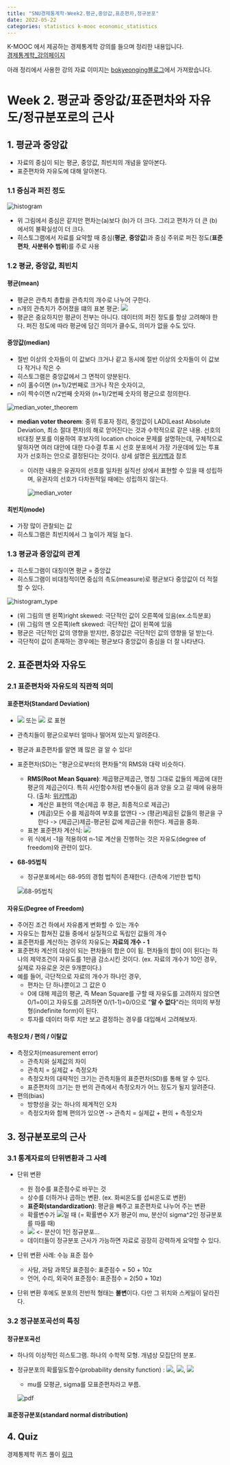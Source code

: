 ```yaml
---
title: "SNU경제통계학-Week2.평균,중앙값,표준편차,정규분포"
date: 2022-05-22
categories: statistics k-mooc economic_statistics
---
```


K-MOOC 에서 제공하는 경제통계학 강의를 들으며 정리한 내용입니다. <br/>
[경제통계학_강의페이지](http://www.kmooc.kr/courses/course-v1:SNUk+SNU212_204_1k+2021_T2/course/)

아래 정리에서 사용한 강의 자료 이미지는 [bokyeonging블로그](https://bokyeong-kim.github.io/data/statistics/2020/01/25/economyStatistics(1).html)에서 가져왔습니다.

# Week 2. 평균과 중앙값/표준편차와 자유도/정규분포로의 근사

## 1. 평균과 중앙값

  - 자료의 중심이 되는 평균, 중앙값, 최빈치의 개념을 알아본다.
  - 표준편차와 자유도에 대해 알아본다. 


### 1.1 중심과 퍼진 정도
  ![histogram](https://mblogthumb-phinf.pstatic.net/MjAxODA5MDJfMTgy/MDAxNTM1ODk0OTA4OTI1.rRXtiXvK9nq-umBsrgvpbnmxoIGjs8z8hNVZUtE6rfwg.NUoOJzsGtxLATsB4Dut37ZsbZZC9i2L7mPmHkaMuyjYg.PNG.bsw2428/image.png?type=w800)
  - 위 그림에서 중심은 같지만 편차는(a)보다 (b)가 더 크다. 그리고 편차가 더 큰 (b)에서의 불확실성이 더 크다.
  - 히스토그램에서 자료를 요약할 때 중심(**평균**, **중앙값**)과 중심 주위로 퍼진 정도(**표준편차**, **사분위수 범위**)를 주로 사용 

### 1.2 평균, 중앙값, 최빈치
  #### 평균(mean)
  - 평균은 관측치 총합을 관측치의 개수로 나누어 구한다.
  - n개의 관측치가 주어졌을 떄의 표본 평균: <img src="https://render.githubusercontent.com/render/math?math={\overline{X}=\frac{1}{n}\sum_{i=1}^{n} X_i}">
  - 평균은 중요하지만 평균이 전부는 아니다. 데이터의 퍼진 정도를 항상 고려해야 한다. 퍼진 정도에 따라 평균에 담긴 의미가 클수도, 의미가 없을 수도 있다.

#### 중앙값(median)

- 절반 이상의 숫자들이 이 값보다 크거나 같고 동시에 절반 이상의 숫자들이 이 값보다 작거나 작은 수
- 히스토그램은 중앙값에서 그 면적이 양분된다.
- n이 홀수이면 (n+1)/2번째로 크거나 작은 숫자이고,
- n이 짝수이면 n/2번째 숫자와 (n+1)/2번째 숫자의 평균으로 정의한다.

![median_voter_theorem](https://upload.wikimedia.org/wikipedia/commons/thumb/3/3d/Median_voter.png/683px-Median_voter.png)

- **median voter theorem**: 중위 투표자 정리, 중앙값이 LAD(Least Absolute Deviation, 최소 절대 편차)의 해로 얻어진다는 것과 수학적으로 같은 내용. 선호의 비대칭 분포를 이용하여 후보자의 location choice 문제를 설명하는데, 구체적으로 말하자면 여러 대안에 대한 다수결 투표 시 선호 분포에서 가장 가운데에 있는 투표자가 선호하는 안으로 결정된다는 것이다. 상세 설명은 [위키백과](https://ko.wikipedia.org/wiki/%EC%A4%91%EC%9C%84_%ED%88%AC%ED%91%9C%EC%9E%90_%EC%A0%95%EB%A6%AC) 참조

  - 이러한 내용은 유권자의 선호를 일차원 실직선 상에서 표현할 수 있을 때 성립하며, 유권자의 선호가 다차원적일 때에는 성립하지 않는다.

    ![median_voter](https://imgur.com/RRyjn7G.png)

    

#### 최빈치(mode)

- 가장 많이 관찰되는 값
- 히스토그램은 최빈치에서 그 높이가 제일 높다.



### 1.3 평균과 중앙값의 관계

- 히스토그램이 대칭이면 평균 = 중앙값
- 히스토그램이 비대칭적이면 중심의 측도(measure)로 평균보다 중앙값이 더 적절할 수 있다.

![histogram_type](https://bokyeong-kim.github.io/assets/img/histogram.png)

- (위 그림의 맨 왼쪽)right skewed: 극단적인 값이 오른쪽에 있음(ex.소득분포)
- (위 그림의 맨 오른쪽)left skewed: 극단적인 값이 왼쪽에 있음
- 평균은 극단적인 값의 영향을 받지만, 중앙값은 극단적인 값의 영향을 덜 받는다.
- 극단적이 값이 존재하는 경우에는 평균보다 중앙값이 중심을 더 잘 나타낸다.



## 2. 표준편차와 자유도

### 2.1 표준편차와 자유도의 직관적 의미

#### 표준편차(Standard Deviation)

- <img src="https://render.githubusercontent.com/render/math?math={S_y}"> 또는 <img src="https://render.githubusercontent.com/render/math?math={SD_y}"> 로 표현

- 관측치들이 평균으로부터 얼마나 떨어져 있는지 알려준다.

- 평균과 표준편차를 알면 꽤 많은 걸 알 수 있다!

- 표준편차(SD)는 "평균으로부터의 편차들"의 RMS와 대략 비슷하다.

  - **RMS(Root Mean Square)**: 제곱평균제곱근, 명칭 그대로 값들의 제곱에 대한 평균의 제곱근이다. 특히 사인함수처럼 변수들이 음과 양을 오고 갈 때에 유용하다. (출처: [위키백과](https://ko.wikipedia.org/wiki/%EC%A0%9C%EA%B3%B1%ED%8F%89%EA%B7%A0%EC%A0%9C%EA%B3%B1%EA%B7%BC))
    - 계산은 표현의 역순(제곱 후 평균, 최종적으로 제곱근)
    - (제곱)모든 수를 제곱하여 부호를 없앤다 -> (평균)제곱된 값들의 평균을 구한다 -> (제곱근)제곱-평균된 값에 제곱근을 취한다. 제곱을 중화.
  - 표본 표준편차 계산식: <img src="https://render.githubusercontent.com/render/math?math={S = \sqrt{\frac{1}{n-1} \sum_{i=1}^n(X_i - \overline X)^2}}">
  - 위 식에서 -1을 적용하여 n-1로 계산을 진행하는 것은 자유도(degree of freedom)와 관련이 있다.

- **68-95법칙**

  - 정규분포에서는 68-95의 경험 법칙이 존재한다. (관측에 기반한 법칙)

  ![68-95법칙](https://bokyeong-kim.github.io/assets/img/rule_6895.png)

#### 자유도(Degree of Freedom)

- 주어진 조건 하에서 자유롭게 변화할 수 있는 개수
- 자유도는 합쳐진 값들 중에서 실질적으로 독립인 값들의 개수
- 표준편차를 계산하는 경우의 자유도는 **자료의 개수 - 1**
- 표준편차 계산의 대상이 되는 편차들의 합은 0이 됨. 편차들의 합이 0이 된다는 하나의 제약조건이 자유도를 1만큼 감소시킨 것이다. (ex. 자료의 개수가 10인 경우, 실제로 자유로운 것은 9개뿐이다.)
- 예를 들어, 극단적으로 자료의 개수가 하나인 경우,
  - 편차는 단 하나뿐이고 그 값은 0
  - 0에 대해 제곱의 평균, 즉 Mean Square를 구할 때 자유도를 고려하지 않으면 0/1=0이고 자유도를 고려하면 0/(1-1)=0/0으로 "**알 수 없다**"라는 의미의 부정형(indefinite form)이 된다.
  - 투자를 데이터 하루 치만 보고 결정하는 경우를 대입해서 고려해보자.

#### 측정오차 / 편의 / 이탈값

- 측정오차(measurement error)
  - 관측치와 실제값의 차이
  - 관측치 = 실제값 + 측정오차
  - 측정오차의 대략적인 크기는 관측치들의 표준편차(SD)를 통해 알 수 있다.
  - 표준편차의 크기는 한 번의 관측에서 측정오차가 어느 정도가 될지 알려준다.
- 편의(bias)
  - 방향성을 갖는 하나의 체계적인 오차
  - 측정오차와 함께 편의가 있으면 -> 관측치 = 실제값 + 편의 + 측정오차



## 3. 정규분포로의 근사

### 3.1 통계자료의 단위변환과 그 사례

- 단위 변환
  - 원 점수를 표준점수로 바꾸는 것
  - 상수를 더하거나 곱하는 변환. (ex. 화씨온도를 섭씨온도로 변환)
  - **표준화(standardization)**: 평균을 빼주고 표준편차로 나누어 주는 변환
  - 확률변수가 <img src="https://render.githubusercontent.com/render/math?math={X ~ N(\mu,\sigma^2)}">일 때 (= 확률변수 X가 평균이 mu, 분산이 sigma^2인 정규분포를 따를 때)
  - <img src="https://render.githubusercontent.com/render/math?math={Z=\frac{X-\mu}{\sigma}~N(0,1)}"> <- 분산이 1인 정규분포...
  - 데이터들이 정규분포 근사가 가능하면 자료로 굉장히 강력하게 요약할 수 있다.
- 단위 변환 사례: 수능 표준 점수
  - 사탐, 과탐 과목당 표준점수: 표준점수 = 50 + 10z
  - 언어, 수리, 외국어 표준점수: 표준점수 = 2(50 + 10z)

- 단위 변환 후에도 분포의 전반적 형태는 **불변**이다. 다만 그 위치와 스케일이 달라진다.



### 3.2 정규분포곡선의 특징

#### 정규분포곡선

- 하나의 이상적인 히스토그램. 하나의 수학적 모형. 개념상 모집단의 분포.

- 정규분포의 확률밀도함수(probability density function) : <img src="https://render.githubusercontent.com/render/math?math={f(x)=\frac{1}{\sqrt{2\pi}{\sigma}}{e^-\frac{(x-\mu)^2}{2\sigma^2}}}">, <img src="https://render.githubusercontent.com/render/math?math={-\infty \lt X \lt {+}\infty}">, <img src="https://render.githubusercontent.com/render/math?math={e=2.71828...}"> 
  - mu를 모평균, sigma를 모표준편차라고 부름.

  ![pdf](https://imgur.com/4REdvWD.png)

#### 표준정규분포(standard normal distribution)





## 4. Quiz

경제통제학 퀴즈 풀이 [링크](https://skillful-caboc-884.notion.site/0eb04d2b3c2f458db86227bbce936a85)

